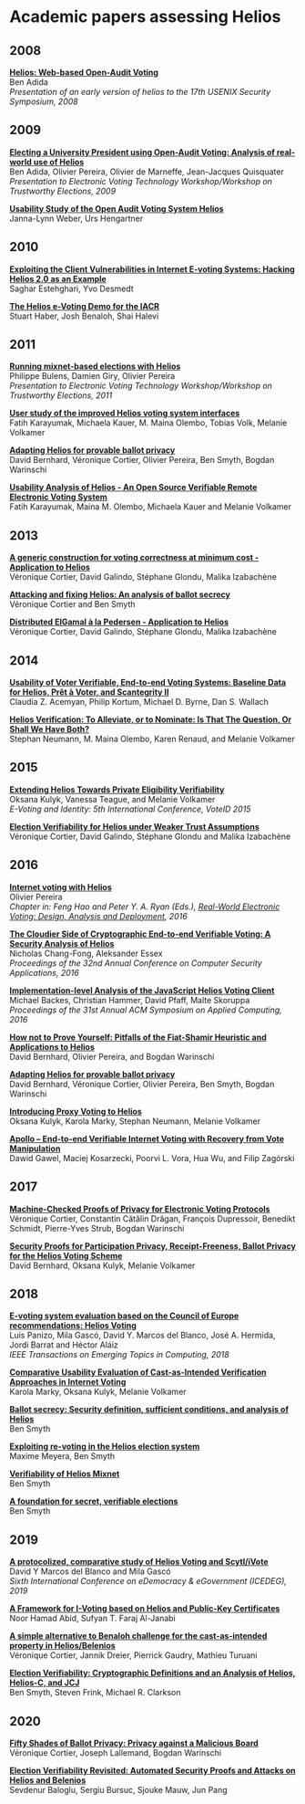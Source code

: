 # Academic papers assessing Helios

## 2008
**[Helios: Web-based Open-Audit Voting](https://www.usenix.org/legacy/events/sec08/tech/full_papers/adida/adida.pdf)**  
Ben Adida  
*Presentation of an early version of helios to the 17th USENIX Security Symposium, 2008*

## 2009
**[Electing a University President using Open-Audit Voting: Analysis of real-world use of Helios](https://csrc.nist.gov/csrc/media/events/end-to-end-voting-system-workshop/documents/papers/demarneffe_papere2e.pdf)**    
Ben Adida, Olivier Pereira, Olivier de Marneffe, Jean-Jacques Quisquater  
*Presentation to Electronic Voting Technology Workshop/Workshop on Trustworthy Elections, 2009* 

**[Usability Study of the Open Audit Voting System Helios](https://pdfs.semanticscholar.org/ea31/b05c3c4cd0ba8d506531b554dc3a3f574e5e.pdf)**    
Janna-Lynn Weber, Urs Hengartner

## 2010
**[Exploiting the Client Vulnerabilities in Internet E-voting Systems: Hacking Helios 2.0 as an Example](https://www.usenix.org/legacy/events/evt/tech/full_papers/Estehghari.pdf)**   
Saghar Estehghari, Yvo Desmedt

**[The Helios e-Voting Demo for the IACR](https://www.iacr.org/elections/eVoting/heliosDemo.pdf)**   
Stuart Haber, Josh Benaloh, Shai Halevi

## 2011
**[Running mixnet-based elections with Helios](https://www.usenix.org/legacy/events/evtwote11/tech/final_files/Bulens.pdf)**  
Philippe Bulens, Damien Giry, Olivier Pereira  
*Presentation to Electronic Voting Technology Workshop/Workshop on Trustworthy Elections, 2011*

**[User study of the improved Helios voting system interfaces](https://www.researchgate.net/profile/Melanie_Volkamer/publication/262933761_User_Study_of_the_Improved_Helios_Voting_System_Interface/links/0f31753a802b532004000000/User-Study-of-the-Improved-Helios-Voting-System-Interface.pdf)**  
Fatih Karayumak, Michaela Kauer, M. Maina Olembo, Tobias Volk, Melanie Volkamer

**[Adapting Helios for provable ballot privacy](https://eprint.iacr.org/2016/756.pdf)**    
David Bernhard, Véronique Cortier, Olivier Pereira, Ben Smyth, Bogdan Warinschi

**[Usability Analysis of Helios - An Open Source Verifiable Remote Electronic Voting System](http://static.usenix.org/events/evtwote11/tech/final_files/Karayumak7-8-11.pdf)**  
Fatih Karayumak, Maina M. Olembo, Michaela Kauer and Melanie Volkamer

## 2013
**[A generic construction for voting correctness at minimum cost - Application to Helios](https://eprint.iacr.org/2013/177.pdf)**  
Véronique Cortier, David Galindo, Stéphane Glondu, Malika Izabachène  

**[Attacking and fixing Helios: An analysis of ballot secrecy](https://bensmyth.com/files/Smyth12-attacking-Helios.pdf)**  
Véronique Cortier and Ben Smyth  

**[Distributed ElGamal à la Pedersen - Application to Helios](https://izama.github.io/papers/CGGI13.pdf)**    
Véronique Cortier, David Galindo, Stéphane Glondu, Malika Izabachène


## 2014
**[Usability of Voter Verifiable, End-to-end Voting Systems: Baseline Data for Helios, Prêt à Voter, and Scantegrity II](https://www.usenix.org/system/files/conference/evtwote14/jets_0203-acemyan.pdf)**   
Claudia Z. Acemyan, Philip Kortum, Michael D. Byrne, Dan S. Wallach

**[Helios Verification: To Alleviate, or to Nominate: Is That The Question, Or Shall We Have Both?](https://www.researchgate.net/publication/262933494_Helios_Verification_To_Alleviate_or_to_Nominate_Is_That_The_Question_Or_Shall_We_Have_Both_to_appear)**    
Stephan Neumann, M. Maina Olembo, Karen Renaud, and Melanie Volkamer

## 2015
**[Extending Helios Towards Private Eligibility Verifiability](https://www.researchgate.net/publication/281526028_Extending_Helios_Towards_Private_Eligibility_Verifiability)**  
Oksana Kulyk, Vanessa Teague, and Melanie Volkamer  
*E-Voting and Identity: 5th International Conference, VoteID 2015*

**[Election Verifiability for Helios under Weaker Trust Assumptions](https://members.loria.fr/VCortier/files/Papers/ESORICS2014.pdf)**    
Véronique Cortier, David Galindo, Stéphane Glondu and Malika Izabachène

## 2016
**[Internet voting with Helios](https://pdfs.semanticscholar.org/84d2/477c92d054ca02cdcd79c7f6480b8984a53f.pdf?_ga=2.145867508.194133291.1556955935-1456367824.1555042003)**  
Olivier Pereira  
*Chapter in: Feng Hao and Peter Y. A. Ryan (Eds.), [Real-World Electronic Voting: Design, Analysis and Deployment](https://www.dcs.warwick.ac.uk/~fenghao/index.php?page=book), 2016*


**[The Cloudier Side of Cryptographic End-to-end Verifiable Voting: A Security Analysis of Helios](https://whisperlab.org/papers/Helios-ACSAC-16.pdf)**  
Nicholas Chang-Fong, Aleksander Essex  
*Proceedings of the 32nd Annual Conference on Computer Security Applications, 2016*


**[Implementation-level Analysis of the JavaScript Helios Voting Client](https://publications.cispa.saarland/500/1/skoruppa_sac2016.pdf)**  
Michael Backes, Christian Hammer, David Pfaff, Malte Skoruppa  
*Proceedings of the 31st Annual ACM Symposium on Applied Computing, 2016*

**[How not to Prove Yourself: Pitfalls of the Fiat-Shamir Heuristic and Applications to Helios](https://eprint.iacr.org/2016/771.pdf)**  
David Bernhard, Olivier Pereira, and Bogdan Warinschi  

**[Adapting Helios for provable ballot privacy](https://eprint.iacr.org/2016/756.pdf)**  
David Bernhard, Véronique Cortier, Olivier Pereira, Ben Smyth, Bogdan Warinschi  

**[Introducing Proxy Voting to Helios](https://www.google.com/url?sa=t&rct=j&q=&esrc=s&source=web&cd=2&ved=2ahUKEwjy6NGtkNLlAhXL6XMBHZrrAqYQFjABegQIBBAB&url=https%3A%2F%2Fpublikationen.bibliothek.kit.edu%2F1000081973%2F15444670&usg=AOvVaw0yJSpWfxCNSdiZ32xtFVqK)**    
Oksana Kulyk, Karola Marky, Stephan Neumann, Melanie Volkamer

**[Apollo – End-to-end Verifiable Internet Voting with Recovery from Vote Manipulation](https://eprint.iacr.org/2016/1037.pdf)**     
Dawid Gawel, Maciej Kosarzecki, Poorvi L. Vora, Hua Wu, and Filip Zagórski

## 2017

**[Machine-Checked Proofs of Privacy for Electronic Voting Protocols](https://ieeexplore.ieee.org/document/7958621)**    
Véronique Cortier, Constantin Cătălin Drăgan, François Dupressoir, Benedikt Schmidt, Pierre-Yves Strub, Bogdan Warinschi

**[Security Proofs for Participation Privacy, Receipt-Freeness, Ballot Privacy for the Helios Voting Scheme](https://publikationen.bibliothek.kit.edu/1000081999/16421070)**    
David Bernhard, Oksana Kulyk, Melanie Volkamer

## 2018
**[E-voting system evaluation based on the Council of Europe recommendations: Helios Voting](https://www.researchgate.net/publication/329062508_E-voting_system_evaluation_based_on_the_Council_of_Europe_recommendations_Helios_Voting)**  
Luis Panizo, Mila Gascó, David Y. Marcos del Blanco, José A. Hermida, Jordi Barrat and Héctor Aláiz  
*IEEE Transactions on Emerging Topics in Computing, 2018*

**[Comparative Usability Evaluation of Cast-as-Intended Verification Approaches in Internet Voting](https://publikationen.bibliothek.kit.edu/1000082014)**  
Karola Marky, Oksana Kulyk, Melanie Volkamer

**[Ballot secrecy: Security definition, sufficient conditions, and analysis of Helios](https://eprint.iacr.org/2015/942.pdf)**    
Ben Smyth

**[Exploiting re-voting in the Helios election system](https://arxiv.org/pdf/1612.04099.pdf)**    
Maxime Meyera, Ben Smyth

**[Verifiability of Helios Mixnet](https://orbilu.uni.lu/bitstream/10993/35919/1/Smyth18-Verifiability-Helios-Mixnet.pdf)**     
Ben Smyth

**[A foundation for secret, verifiable elections](https://eprint.iacr.org/2018/225.pdf)**     
Ben Smyth

## 2019
**[A protocolized, comparative study of Helios Voting and Scytl/iVote](http://www.ctg.albany.edu/media/pubs/pdfs/A_Protocolized_Comparative_Study_of_Helios_Voting_and_Scytl_iVote.pdf)**  
David Y Marcos del Blanco and Mila Gascó  
*Sixth International Conference on eDemocracy & eGovernment (ICEDEG), 2019*

**[A Framework for I-Voting based on Helios and Public-Key Certificates](https://poseidon01.ssrn.com/delivery.php?ID=255100081087114095122126116015002023016039060039010087100115108070068085029100069022019117103061008030027113121016104103095072043075078051054004004098021099088123105003079016087010088025100024123089002122006004099076076012075100086124102083125086003027&EXT=pdf)**   
Noor Hamad Abid, Sufyan T. Faraj Al-Janabi

**[A simple alternative to Benaloh challenge for the cast-as-intended property in Helios/Belenios](https://hal.inria.fr/hal-02346420/document)**    
Véronique Cortier, Jannik Dreier, Pierrick Gaudry, Mathieu Turuani

**[Election Verifiability: Cryptographic Definitions and an Analysis of Helios, Helios-C, and JCJ](https://eprint.iacr.org/2015/233.pdf)**    
Ben Smyth, Steven Frink, Michael R. Clarkson

## 2020
**[Fifty Shades of Ballot Privacy: Privacy against a Malicious Board](https://eprint.iacr.org/2020/127.pdf)**      
Véronique Cortier, Joseph Lallemand, Bogdan Warinschi

**[Election Verifiability Revisited: Automated Security Proofs and Attacks on Helios and Belenios](https://eprint.iacr.org/2020/982.pdf)**     
Sevdenur Baloglu, Sergiu Bursuc, Sjouke Mauw, Jun Pang